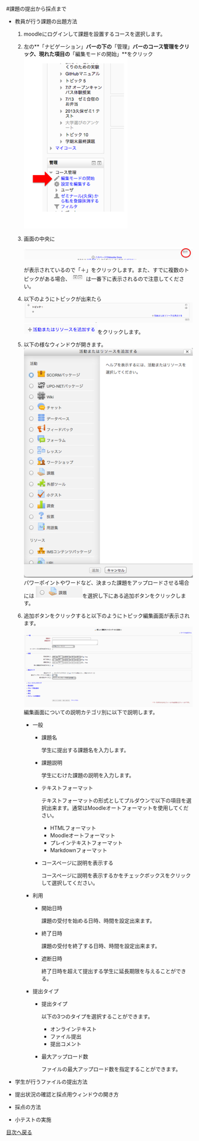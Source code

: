 #課題の提出から採点まで
* <a name="proposingQuestion">教員が行う課題の出題方法</a>
	1. moodleにログインして課題を設置するコースを選択します。
	
	1. 左の**「ナビゲーション」**バーの下の**「管理」**バーのコース管理をクリック、現れた項目の**「編集モードの開始」**をクリック
	![編集モード](../image/edhitMode.png)

	
	1. 画面の中央に
	
		![「＋」「−」](../image/addFileEraseFile.png)
			
		が表示されているので「＋」をクリックします。また、すでに複数のトピックがある場合、![「＋」「−」](../image/addFileEraseFillSmall.png)は一番下に表示されるので注意してください。
		
	1. 以下のようにトピックが出来たら![トピックの例](../image/exampleTopic.png)
	![活動またはリソースを追加する](../image/addActivity.png)をクリックします。
	
	1. 以下の様なウィンドウが開きます。
		![selectActivity](../image/selectActivity.png)
		パワーポイントやワードなど、決まった課題をアップロードさせる場合には
		![課題](../image/kadai.png)を選択し下にある追加ボタンをクリックします。
		
		
	1. 追加ボタンをクリックすると以下のようにトピック編集画面が表示されます。
		![トピック編集画面](../image/topicSetting.png)
		編集画面についての説明カテゴリ別に以下で説明します。
		* 一般
			* 課題名	
			
				学生に提出する課題名を入力します。
				
			* 課題説明
			
				学生にむけた課題の説明を入力します。
				
			* テキストフォーマット
			
				テキストフォーマットの形式としてプルダウンで以下の項目を選択出来ます。通常はMoodleオートフォーマットを使用してください。
				* HTMLフォーマット
				* Moodleオートフォーマット
				* プレインテキストフォーマット
				* Markdownフォーマット
					
			* コースページに説明を表示する
			
				コースページに説明を表示するかをチェックボックスをクリックして選択してください。
		
		* 利用
			* 開始日時
			
				課題の受付を始める日時、時間を設定出来ます。
			
			* 終了日時
			
				課題の受付を終了する日時、時間を設定出来ます。
				
			* 遮断日時
			
				終了日時を超えて提出する学生に延長期限を与えることができる。
		* 提出タイプ
			* 提出タイプ
				
				以下の3つのタイプを選択することができます。
				* オンラインテキスト	
				* ファイル提出
				* 提出コメント
			* 最大アップロード数
				
				ファイルの最大アップロード数を指定することができます。
				
			

		
* <a name="FileUpload">学生が行うファイルの提出方法</a>
* <a name="">提出状況の確認と採点用ウィンドウの開き方</a>
* 採点の方法
* 小テストの実施


[目次へ戻る](../moodleManual.md)



